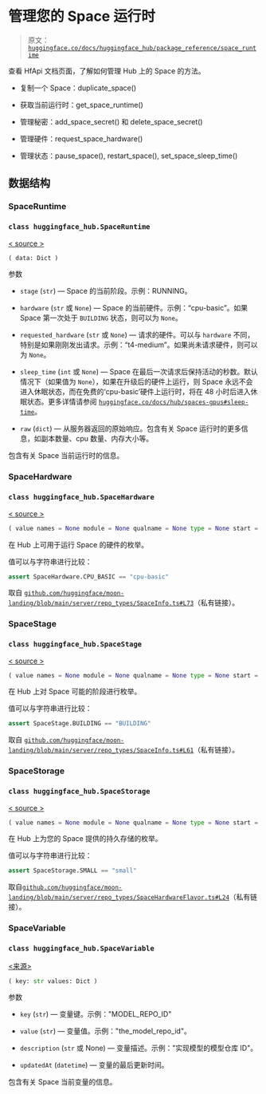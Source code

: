 # 管理您的 Space 运行时

> 原文：[`huggingface.co/docs/huggingface_hub/package_reference/space_runtime`](https://huggingface.co/docs/huggingface_hub/package_reference/space_runtime)

查看 HfApi 文档页面，了解如何管理 Hub 上的 Space 的方法。

+   复制一个 Space：duplicate_space()

+   获取当前运行时：get_space_runtime()

+   管理秘密：add_space_secret() 和 delete_space_secret()

+   管理硬件：request_space_hardware()

+   管理状态：pause_space(), restart_space(), set_space_sleep_time()

## 数据结构

### SpaceRuntime

### `class huggingface_hub.SpaceRuntime`

[< source >](https://github.com/huggingface/huggingface_hub/blob/v0.20.3/src/huggingface_hub/_space_api.py#L89)

```py
( data: Dict )
```

参数

+   `stage` (`str`) — Space 的当前阶段。示例：RUNNING。

+   `hardware` (`str` 或 `None`) — Space 的当前硬件。示例：“cpu-basic”。如果 Space 第一次处于 `BUILDING` 状态，则可以为 `None`。

+   `requested_hardware` (`str` 或 `None`) — 请求的硬件。可以与 `hardware` 不同，特别是如果刚刚发出请求。示例：“t4-medium”。如果尚未请求硬件，则可以为 `None`。

+   `sleep_time` (`int` 或 `None`) — Space 在最后一次请求后保持活动的秒数。默认情况下（如果值为 `None`），如果在升级后的硬件上运行，则 Space 永远不会进入休眠状态，而在免费的‘cpu-basic’硬件上运行时，将在 48 小时后进入休眠状态。更多详情请参阅 [`huggingface.co/docs/hub/spaces-gpus#sleep-time`](https://huggingface.co/docs/hub/spaces-gpus#sleep-time)。

+   `raw` (`dict`) — 从服务器返回的原始响应。包含有关 Space 运行时的更多信息，如副本数量、cpu 数量、内存大小等。

包含有关 Space 当前运行时的信息。

### SpaceHardware

### `class huggingface_hub.SpaceHardware`

[< source >](https://github.com/huggingface/huggingface_hub/blob/v0.20.3/src/huggingface_hub/_space_api.py#L48)

```py
( value names = None module = None qualname = None type = None start = 1 )
```

在 Hub 上可用于运行 Space 的硬件的枚举。

值可以与字符串进行比较：

```py
assert SpaceHardware.CPU_BASIC == "cpu-basic"
```

取自 [`github.com/huggingface/moon-landing/blob/main/server/repo_types/SpaceInfo.ts#L73`](https://github.com/huggingface/moon-landing/blob/main/server/repo_types/SpaceInfo.ts#L73)（私有链接）。

### SpaceStage

### `class huggingface_hub.SpaceStage`

[< source >](https://github.com/huggingface/huggingface_hub/blob/v0.20.3/src/huggingface_hub/_space_api.py#L23)

```py
( value names = None module = None qualname = None type = None start = 1 )
```

在 Hub 上对 Space 可能的阶段进行枚举。

值可以与字符串进行比较：

```py
assert SpaceStage.BUILDING == "BUILDING"
```

取自 [`github.com/huggingface/moon-landing/blob/main/server/repo_types/SpaceInfo.ts#L61`](https://github.com/huggingface/moon-landing/blob/main/server/repo_types/SpaceInfo.ts#L61)（私有链接）。

### SpaceStorage

### `class huggingface_hub.SpaceStorage`

[< source >](https://github.com/huggingface/huggingface_hub/blob/v0.20.3/src/huggingface_hub/_space_api.py#L72)

```py
( value names = None module = None qualname = None type = None start = 1 )
```

在 Hub 上为您的 Space 提供的持久存储的枚举。

值可以与字符串进行比较：

```py
assert SpaceStorage.SMALL == "small"
```

取自[`github.com/huggingface/moon-landing/blob/main/server/repo_types/SpaceHardwareFlavor.ts#L24`](https://github.com/huggingface/moon-landing/blob/main/server/repo_types/SpaceHardwareFlavor.ts#L24)（私有链接）。

### SpaceVariable

### `class huggingface_hub.SpaceVariable`

[<来源>](https://github.com/huggingface/huggingface_hub/blob/v0.20.3/src/huggingface_hub/_space_api.py#L129)

```py
( key: str values: Dict )
```

参数

+   `key` (`str`) — 变量键。示例："MODEL_REPO_ID"

+   `value` (`str`) — 变量值。示例："the_model_repo_id"。

+   `description` (`str` 或 None) — 变量描述。示例："实现模型的模型仓库 ID"。

+   `updatedAt` (`datetime`) — 变量的最后更新时间。

包含有关 Space 当前变量的信息。
